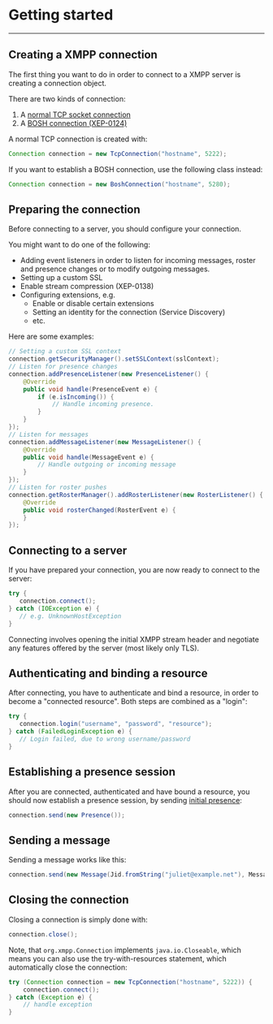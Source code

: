 # Getting started
---

## Creating a XMPP connection

The first thing you want to do in order to connect to a XMPP server is creating a connection object.

There are two kinds of connection:

1. A [normal TCP socket connection](http://xmpp.org/rfcs/rfc6120.html#tcp)
2. A [BOSH connection (XEP-0124)](http://xmpp.org/extensions/xep-0124.html)

A normal TCP connection is created with:

```java
Connection connection = new TcpConnection("hostname", 5222);
```

If you want to establish a BOSH connection, use the following class instead:

```java
Connection connection = new BoshConnection("hostname", 5280);
```

## Preparing the connection

Before connecting to a server, you should configure your connection.

You might want to do one of the following:

* Adding event listeners in order to listen for incoming messages, roster and presence changes or to modify outgoing messages.
* Setting up a custom SSL
* Enable stream compression (XEP-0138)
* Configuring extensions, e.g.
    * Enable or disable certain extensions
    * Setting an identity for the connection (Service Discovery)
    * etc.


Here are some examples:

```java
// Setting a custom SSL context
connection.getSecurityManager().setSSLContext(sslContext);
// Listen for presence changes
connection.addPresenceListener(new PresenceListener() {
    @Override
    public void handle(PresenceEvent e) {
        if (e.isIncoming()) {
            // Handle incoming presence.
        }
    }
});
// Listen for messages
connection.addMessageListener(new MessageListener() {
    @Override
    public void handle(MessageEvent e) {
        // Handle outgoing or incoming message
    }
});
// Listen for roster pushes
connection.getRosterManager().addRosterListener(new RosterListener() {
    @Override
    public void rosterChanged(RosterEvent e) {
    }
});
```

## Connecting to a server

If you have prepared your connection, you are now ready to connect to the server:

```java
try {
   connection.connect();
} catch (IOException e) {
   // e.g. UnknownHostException
}
```

Connecting involves opening the initial XMPP stream header and negotiate any features offered by the server (most likely only TLS).

## Authenticating and binding a resource

After connecting, you have to authenticate and bind a resource, in order to become a "connected resource". Both steps are combined as a "login":

```java
try {
   connection.login("username", "password", "resource");
} catch (FailedLoginException e) {
   // Login failed, due to wrong username/password
}
```

## Establishing a presence session

After you are connected, authenticated and have bound a resource, you should now establish a presence session, by sending [initial presence](http://xmpp.org/rfcs/rfc6121.html#presence-initial):

```java
connection.send(new Presence());
```

## Sending a message

Sending a message works like this:

```java
connection.send(new Message(Jid.fromString("juliet@example.net"), Message.Type.CHAT));
```

## Closing the connection

Closing a connection is simply done with:

```java
connection.close();
```

Note, that ```org.xmpp.Connection``` implements ```java.io.Closeable```, which means you can also use the try-with-resources statement, which automatically close the connection:

```java
try (Connection connection = new TcpConnection("hostname", 5222)) {
    connection.connect();
} catch (Exception e) {
    // handle exception
}
```
